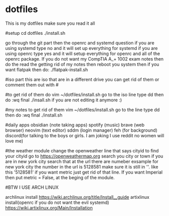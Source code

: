 # dotfiles

This is my dotfiles
make sure you read it all

#setup
cd dotfiles
./install.sh


go through the git part then the openrc and systemd question
if you are using systemd type no and it will set up everything for systemd
if you are using openrc type yes and it will setup everything for openrc and all of the openrc package.
If you do not want my CompTIA A_+ 1002 exam notes then do the read the getting rid of my notes
then reboot you system
then if you want  flatpak then do:
./flatpak-install.sh




#iso part 
this are iso that are in a different drive 
you can get rid of them or comment them out with #


#to get rid of them do 
vim ~/dotfiles/install.sh
go to the iso line
type dd
then do :wq
final ./insall.sh if you are not editing it anymore :)


#my notes to get rid of them
vim ~/dotfiles/install.sh
go to the line
type dd
then do :wq
final ./install.sh

#daily apps
obsidian (note taking apps)
spotify (music)
brave (web browser)
neovim (text editor)
sddm (login manager)
feh (for background)
discord(for talking to the boys or girls. I am joking I use reddit no women will love me)

#the weather module 
change the openweather line that says cityid
to find your cityid go to https://openweathermap.org 
search you city or town
if you are in new york city search that 
at the url there are numeber 
exsample for new york city the number in the url is 5128581
make sure it is still in ''. like this '5128581'
if you want metric just get rid of that line. If you want Imperial then put metric = False, at the beging of the module.

#BTW I USE ARCH LINUX

archlinux install https://wiki.archlinux.org/title/Install__guide
artixlinux install(openrc if you do not want the evil systemd) https://wiki.artixlinux.org/Main/Installation
